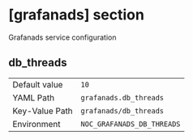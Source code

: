 # [grafanads] section

Grafanads service configuration

## db_threads

|                |                            |
| -------------- | -------------------------- |
| Default value  | `10`                       |
| YAML Path      | `grafanads.db_threads`     |
| Key-Value Path | `grafanads/db_threads`     |
| Environment    | `NOC_GRAFANADS_DB_THREADS` |
